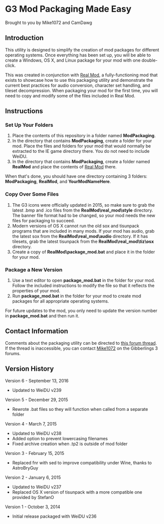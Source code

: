 # G3 Mod Packaging Made Easy
Brought to you by Mike1072 and CamDawg


## Introduction

This utility is designed to simplify the creation of mod packages for different operating systems.  Once everything has been set up, you will be able to create a Windows, OS X, and Linux package for your mod with one double-click.

This was created in conjunction with [Real Mod](https://GitHub.com/Gibberlings3/RealMod), a fully-functioning mod that exists to showcase how to use this packaging utility and demonstrate the current best practices for audio conversion, character set handling, and tileset decompression.  When packaging your mod for the first time, you will need to copy and modify some of the files included in Real Mod.


## Instructions


### Set Up Your Folders

1. Place the contents of this repository in a folder named **ModPackaging**.
2. In the directory that contains **ModPackaging**, create a folder for your mod.  Place the files and folders for your mod that would normally be extracted to the IE game directory there.  You do not need to include WeiDU.
3. In the directory that contains **ModPackaging**, create a folder named **RealMod** and place the contents of [Real Mod](mike1072/RealMod) there.

When that's done, you should have one directory containing 3 folders: **ModPackaging**, **RealMod**, and **YourModNameHere**.


### Copy Over Some Files

1. The G3 icons were officially updated in 2015, so make sure to grab the latest .bmp and .ico files from the **RealMod\real_mod\style** directory. The banner file format had to be changed, so your mod needs the new files for packaging to succeed.
2. Modern versions of OS X cannot run the old sox and tisunpack programs that are included in many mods.  If your mod has audio, grab the latest sox from the **RealMod\real_mod\audio** directory.  If it has tilesets, grab the latest tisunpack from the **RealMod\real_mod\tiz\osx** directory.
3. Create a copy of **RealMod\package_mod.bat** and place it in the folder for your mod.


### Package a New Version

1. Use a text editor to open **package_mod.bat** in the folder for your mod.  Follow the included instructions to modify the file so that it reflects the properties of your mod.
2. Run **package_mod.bat** in the folder for your mod to create mod packages for all appropriate operating systems.

For future updates to the mod, you only need to update the version number in **package_mod.bat** and then run it.


## Contact Information

Comments about the packaging utility can be directed to [this forum thread](http://gibberlings3.net/forums/index.php?showtopic=26717).  If the thread is inaccessible, you can contact [Mike1072](http://gibberlings3.net/forums/index.php?showuser=1412) on the Gibberlings 3 forums.


## Version History

Version 6 - September 13, 2016

- Updated to WeiDU v239


Version 5 - December 29, 2015

- Rewrote .bat files so they will function when called from a separate folder


Version 4 - March 7, 2015

- Updated to WeiDU v238
- Added option to prevent lowercasing filenames
- Fixed archive creation when .tp2 is outside of mod folder


Version 3 - February 15, 2015

- Replaced fnr with sed to improve compatibility under Wine, thanks to AstroBryGuy


Version 2 - January 6, 2015

- Updated to WeiDU v237
- Replaced OS X version of tisunpack with a more compatible one provided by StefanO


Version 1 - October 3, 2014

- Initial release packaged with WeiDU v236
